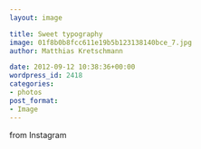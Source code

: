 ```yaml
---
layout: image

title: Sweet typography
image: 01f8b0b8fcc611e19b5b123138140bce_7.jpg
author: Matthias Kretschmann

date: 2012-09-12 10:38:36+00:00
wordpress_id: 2418
categories:
- photos
post_format:
- Image
---
```


from Instagram  

